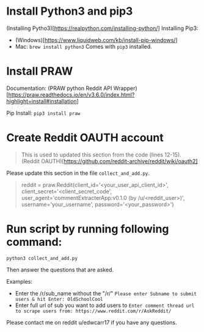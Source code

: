 # Install Python3 and pip3

(Installing Pytho3)[https://realpython.com/installing-python/]
Installing Pip3:
- (Windows)[https://www.liquidweb.com/kb/install-pip-windows/]
- Mac: `brew install python3` Comes with `pip3` installed.

# Install PRAW

Documentation: (PRAW python Reddit API Wrapper)[https://praw.readthedocs.io/en/v3.6.0/index.html?highlight=install#installation]

Pip Install: `pip3 install praw`

# Create Reddit OAUTH account

> This is used to updated this section from the code (lines 12-15). (Reddit OAUTH)[https://github.com/reddit-archive/reddit/wiki/oauth2]

Please update this section in the file `collect_and_add.py`.
> reddit = praw.Reddit(client_id='<your_user_api_client_id>',
                 client_secret='<client_secret_code',
                 user_agent='commentExtracterApp:v0.1.0 (by /u/<reddit_user>)',
                 username='your_username', password='<your_password>')


# Run script by running following command:

`python3 collect_and_add.py`

Then answer the questions that are asked.

Examples:
- Enter the /r/sub_name without the "/r/"
`Please enter Subname to submit users & hit Enter: OldSchoolCool`
- Enter full url of sub you want to add users to
`Enter comment thread url to scrape users from: https://www.reddit.com/r/AskReddit/`

Please contact me on reddit u/edwcarr17 if you have any questions.
